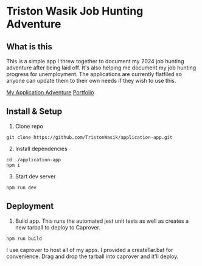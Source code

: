 # Triston Wasik Job Hunting Adventure

## What is this

This is a simple app I threw together to document my 2024 job hunting adventure after being laid off. It's also helping me document my job hunting progress for unemployment. The applications are currently flatfiled so anyone can update them to their own needs if they wish to use this.

[My Application Adventure](https://applications.tristonwasik.com)
[Portfolio](https://tristonwasik.com)

## Install & Setup

1. Clone repo

```shell
git clone https://github.com/TristonWasik/application-app.git
```

2. Install dependencies

```shell
cd ./application-app
npm i
```

3. Start dev server

```shell
npm run dev
```

## Deployment

1. Build app. This runs the automated jest unit tests as well as creates a new tarball to deploy to Caprover.

```shell
npm run build
```

I use caprover to host all of my apps. I provided a createTar.bat for convenience. Drag and drop the tarball into caprover and it'll deploy.

